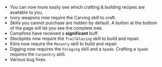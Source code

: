 * You can now more easily see which crafting & building recipes are available to you.
* Ivory weapons now require the Carving skill to craft.
* Skills you cannot purchase are hidden by default. A button at the bottom of the page will let you see the complete tree.
* Campfires have received a **significant** buff.
* Stockpiles now require the `Trailblazing` skill to build and repair.
* Kilns now require the `Masonry` skill to build and repair.
* Digging now requires the `Foraging` skill and a `Spade`. Crafting a `Spade` requires the `Carpentry` skill.
* Various bug fixes.
